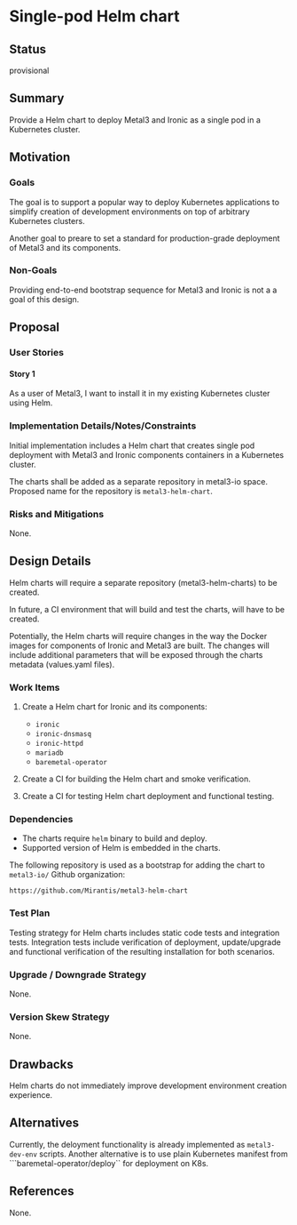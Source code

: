 <!--
 This work is licensed under a Creative Commons Attribution 3.0
 Unported License.

 http://creativecommons.org/licenses/by/3.0/legalcode
-->

# Single-pod Helm chart

## Status

provisional

## Summary

Provide a Helm chart to deploy Metal3 and Ironic as a single
pod in a Kubernetes cluster.

## Motivation

### Goals

The goal is to support a popular way to deploy Kubernetes applications
to simplify creation of development environments on top of arbitrary
Kubernetes clusters.

Another goal to preare to set a standard for production-grade deployment
of Metal3 and its components.

### Non-Goals

Providing end-to-end bootstrap sequence for Metal3 and Ironic is not a
a goal of this design.

## Proposal

### User Stories

#### Story 1

As a user of Metal3, I want to install it in my existing Kubernetes
cluster using Helm.

### Implementation Details/Notes/Constraints

Initial implementation includes a Helm chart that creates single
pod deployment with Metal3 and Ironic components containers
in a Kubernetes cluster.

The charts shall be added as a separate repository in metal3-io space.
Proposed name for the repository is ``metal3-helm-chart``.

### Risks and Mitigations

None.

## Design Details

Helm charts will require a separate repository (metal3-helm-charts)
to be created.

In future, a CI environment that will build and test the charts,
will have to be created.

Potentially, the Helm charts will require changes in the way the
Docker images for components of Ironic and Metal3 are built. The
changes will include additional parameters that will be exposed
through the charts metadata (values.yaml files).

### Work Items

1. Create a Helm chart for Ironic and its components:

   - `ironic`
   - `ironic-dnsmasq`
   - `ironic-httpd`
   - `mariadb`
   - `baremetal-operator`

2. Create a CI for building the Helm chart and smoke verification.
3. Create a CI for testing Helm chart deployment and functional
   testing.

### Dependencies

- The charts require ``helm`` binary to build and deploy.
- Supported version of Helm is embedded in the charts.

The following repository is used as a bootstrap for adding
the chart to ``metal3-io/`` Github organization:

`https://github.com/Mirantis/metal3-helm-chart`

### Test Plan

Testing strategy for Helm charts includes static code tests and
integration tests. Integration tests include verification of
deployment, update/upgrade and functional verification of the
resulting installation for both scenarios.

### Upgrade / Downgrade Strategy

None.

### Version Skew Strategy

None.

## Drawbacks

Helm charts do not immediately improve development environment
creation experience.

## Alternatives

Currently, the deloyment functionality is already implemented as
``metal3-dev-env`` scripts. Another alternative is to use plain
Kubernetes manifest from ```baremetal-operator/deploy`` for
deployment on K8s.

## References

None.
